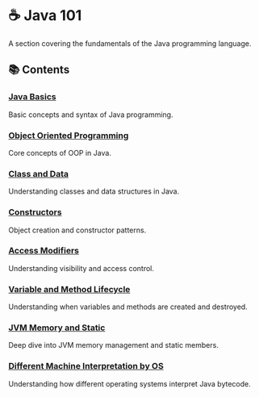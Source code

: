 # ☕ Java 101

A section covering the fundamentals of the Java programming language.

## 📚 Contents

### [Java Basics](java_basics.md)
Basic concepts and syntax of Java programming.

### [Object Oriented Programming](object_oriented_programming.md)
Core concepts of OOP in Java.

### [Class and Data](class_and_data.md)
Understanding classes and data structures in Java.

### [Constructors](constructors.md)
Object creation and constructor patterns.

### [Access Modifiers](access_modifiers.md)
Understanding visibility and access control.

### [Variable and Method Lifecycle](variable_and_method_lifecycle.md)
Understanding when variables and methods are created and destroyed.

### [JVM Memory and Static](jvm_memory_and_static.md)
Deep dive into JVM memory management and static members.

### [Different Machine Interpretation by OS](why_different_machine_interpretation_by_os.md)
Understanding how different operating systems interpret Java bytecode.
